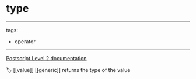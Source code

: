# type

---
tags:

- operator

---

[Postscript Level 2 documentation](https://hepunx.rl.ac.uk/~adye/psdocs/ref/PSL2t.html#type)

🏷️ [[value]] [[generic]]
returns the type of the value
